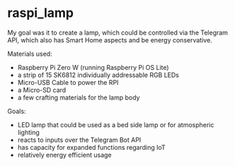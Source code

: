 # raspi_lamp


My goal was it to create a lamp, which could be controlled via the Telegram API, which also has Smart Home aspects and be energy conservative.

Materials used:
- Raspberry Pi Zero W (running Raspberry Pi OS Lite)
- a strip of 15 SK6812 individually addressable RGB LEDs
- Micro-USB Cable to power the RPI
- a Micro-SD card
- a few crafting materials for the lamp body


Goals:
- LED lamp that could be used as a bed side lamp or for atmospheric lighting
- reacts to inputs over the Telegram Bot API
- has capacity for expanded functions regarding IoT
- relatively energy efficient usage



